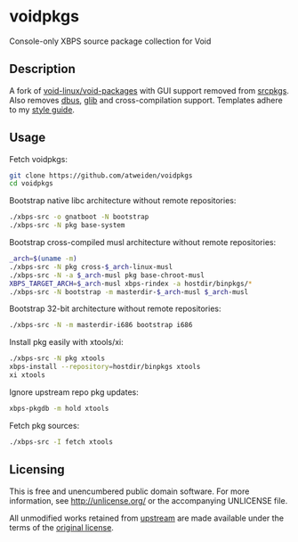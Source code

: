 voidpkgs
========

Console-only XBPS source package collection for Void


Description
-----------

A fork of [void-linux/void-packages][void-linux/void-packages] with GUI
support removed from [srcpkgs][srcpkgs]. Also removes [dbus][dbus],
[glib][glib] and cross-compilation support. Templates adhere to my
[style guide][style guide].


Usage
-----

Fetch voidpkgs:

```sh
git clone https://github.com/atweiden/voidpkgs
cd voidpkgs
```

Bootstrap native libc architecture without remote repositories:

```sh
./xbps-src -o gnatboot -N bootstrap
./xbps-src -N pkg base-system
```

Bootstrap cross-compiled musl architecture without remote repositories:

```sh
_arch=$(uname -m)
./xbps-src -N pkg cross-$_arch-linux-musl
./xbps-src -N -a $_arch-musl pkg base-chroot-musl
XBPS_TARGET_ARCH=$_arch-musl xbps-rindex -a hostdir/binpkgs/*
./xbps-src -N bootstrap -m masterdir-$_arch-musl $_arch-musl
```

Bootstrap 32-bit architecture without remote repositories:

```sh
./xbps-src -N -m masterdir-i686 bootstrap i686
```

Install pkg easily with xtools/xi:

```sh
./xbps-src -N pkg xtools
xbps-install --repository=hostdir/binpkgs xtools
xi xtools
```

Ignore upstream repo pkg updates:

```sh
xbps-pkgdb -m hold xtools
```

Fetch pkg sources:

```sh
./xbps-src -I fetch xtools
```


Licensing
---------

This is free and unencumbered public domain software. For more
information, see http://unlicense.org/ or the accompanying UNLICENSE file.

All unmodified works retained from [upstream][void-linux/void-packages]
are made available under the terms of the [original license][original
license].


[dbus]: https://dbus.freedesktop.org/
[glib]: https://wiki.gnome.org/Projects/GLib
[original license]: doc/COPYING.xtraeme
[srcpkgs]: srcpkgs/
[style guide]: doc/STYLE.md
[void-linux/void-packages]: https://github.com/void-linux/void-packages
